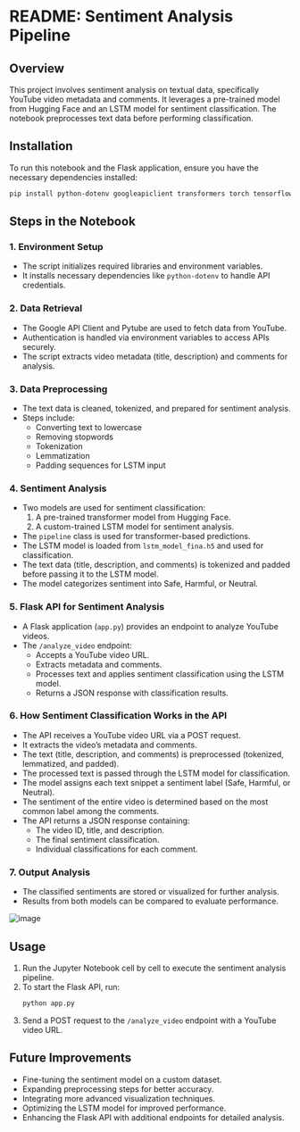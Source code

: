# README: Sentiment Analysis Pipeline

## Overview
This project involves sentiment analysis on textual data, specifically YouTube video metadata and comments. It leverages a pre-trained model from Hugging Face and an LSTM model for sentiment classification. The notebook preprocesses text data before performing classification.

## Installation
To run this notebook and the Flask application, ensure you have the necessary dependencies installed:
```bash
pip install python-dotenv googleapiclient transformers torch tensorflow keras flask nltk pytube
```

## Steps in the Notebook

### 1. Environment Setup
- The script initializes required libraries and environment variables.
- It installs necessary dependencies like `python-dotenv` to handle API credentials.

### 2. Data Retrieval
- The Google API Client and Pytube are used to fetch data from YouTube.
- Authentication is handled via environment variables to access APIs securely.
- The script extracts video metadata (title, description) and comments for analysis.

### 3. Data Preprocessing
- The text data is cleaned, tokenized, and prepared for sentiment analysis.
- Steps include:
  - Converting text to lowercase
  - Removing stopwords
  - Tokenization
  - Lemmatization
  - Padding sequences for LSTM input

### 4. Sentiment Analysis
- Two models are used for sentiment classification:
  1. A pre-trained transformer model from Hugging Face.
  2. A custom-trained LSTM model for sentiment analysis.
- The `pipeline` class is used for transformer-based predictions.
- The LSTM model is loaded from `lstm_model_fina.h5` and used for classification.
- The text data (title, description, and comments) is tokenized and padded before passing it to the LSTM model.
- The model categorizes sentiment into Safe, Harmful, or Neutral.

### 5. Flask API for Sentiment Analysis
- A Flask application (`app.py`) provides an endpoint to analyze YouTube videos.
- The `/analyze_video` endpoint:
  - Accepts a YouTube video URL.
  - Extracts metadata and comments.
  - Processes text and applies sentiment classification using the LSTM model.
  - Returns a JSON response with classification results.

### 6. How Sentiment Classification Works in the API
- The API receives a YouTube video URL via a POST request.
- It extracts the video’s metadata and comments.
- The text (title, description, and comments) is preprocessed (tokenized, lemmatized, and padded).
- The processed text is passed through the LSTM model for classification.
- The model assigns each text snippet a sentiment label (Safe, Harmful, or Neutral).
- The sentiment of the entire video is determined based on the most common label among the comments.
- The API returns a JSON response containing:
  - The video ID, title, and description.
  - The final sentiment classification.
  - Individual classifications for each comment.

### 7. Output Analysis
- The classified sentiments are stored or visualized for further analysis.
- Results from both models can be compared to evaluate performance.

![image](https://github.com/user-attachments/assets/746d851e-fc4b-4102-91d6-f713afd4feea)


## Usage
1. Run the Jupyter Notebook cell by cell to execute the sentiment analysis pipeline.
2. To start the Flask API, run:
   ```bash
   python app.py
   ```
3. Send a POST request to the `/analyze_video` endpoint with a YouTube video URL.

## Future Improvements
- Fine-tuning the sentiment model on a custom dataset.
- Expanding preprocessing steps for better accuracy.
- Integrating more advanced visualization techniques.
- Optimizing the LSTM model for improved performance.
- Enhancing the Flask API with additional endpoints for detailed analysis.


